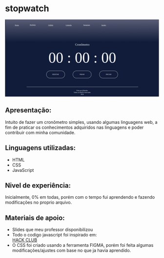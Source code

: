 # stopwatch  

<img src="interface.png">

## Apresentação:  
Intuito de fazer um cronômetro simples, usando algumas linguagens web, a fim de praticar os conhecimentos adquiridos nas linguagens e poder contribuir com minha comunidade.  
  
## Linguagens utilizadas:  
- HTML  
- CSS  
- JavaScript  

## Nivel de experiência:  
Inicialmente, 0% em todas, porém com o tempo fui aprendendo e fazendo modificações no proprio arquivo.  
  
## Materiais de apoio:  
- Slides que meu professor disponibilizou
- Todo o codigo javascript foi inspirado em:  
  [HACK CLUB](https://brasil.hackclub.com/workshops/cronometro/)
- O CSS foi criado usando a ferramenta FIGMA, porém foi feita algumas modificações/ajustes com base no que ja havia aprendido.
